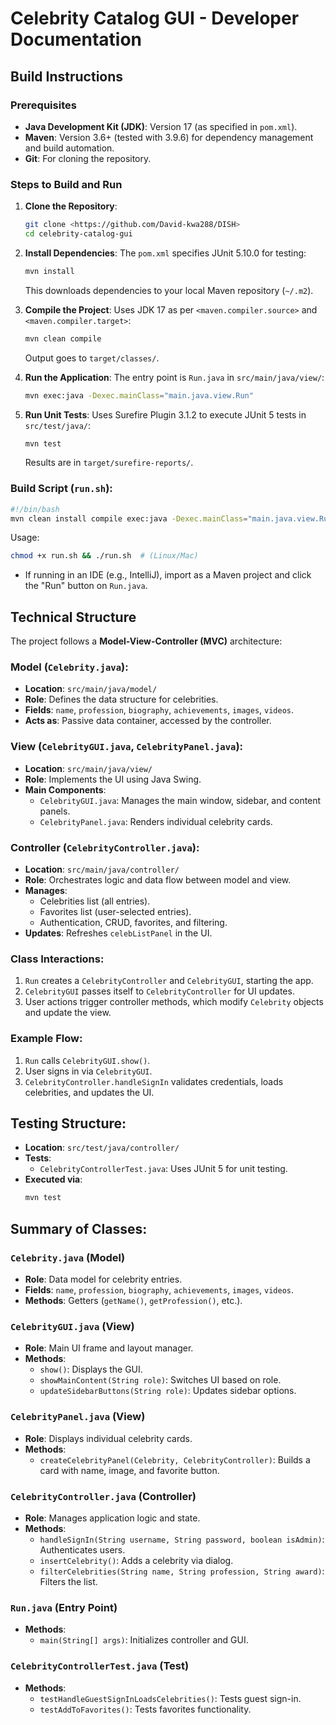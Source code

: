 # Celebrity Catalog GUI - Developer Documentation

## Build Instructions

### Prerequisites
- **Java Development Kit (JDK)**: Version 17 (as specified in `pom.xml`).
- **Maven**: Version 3.6+ (tested with 3.9.6) for dependency management and build automation.
- **Git**: For cloning the repository.

### Steps to Build and Run
1. **Clone the Repository**:
   ```bash
   git clone <https://github.com/David-kwa288/DISH>
   cd celebrity-catalog-gui
   ```

2. **Install Dependencies**:
   The `pom.xml` specifies JUnit 5.10.0 for testing:
   ```bash
   mvn install
   ```
   This downloads dependencies to your local Maven repository (`~/.m2`).

3. **Compile the Project**:
   Uses JDK 17 as per `<maven.compiler.source>` and `<maven.compiler.target>`:
   ```bash
   mvn clean compile
   ```
   Output goes to `target/classes/`.

4. **Run the Application**:
   The entry point is `Run.java` in `src/main/java/view/`:
   ```bash
   mvn exec:java -Dexec.mainClass="main.java.view.Run"
   ```

5. **Run Unit Tests**:
   Uses Surefire Plugin 3.1.2 to execute JUnit 5 tests in `src/test/java/`:
   ```bash
   mvn test
   ```
   Results are in `target/surefire-reports/`.

### Build Script (`run.sh`):
```bash
#!/bin/bash
mvn clean install compile exec:java -Dexec.mainClass="main.java.view.Run"
```
Usage:
```bash
chmod +x run.sh && ./run.sh  # (Linux/Mac)
```
- If running in an IDE (e.g., IntelliJ), import as a Maven project and click the "Run" button on `Run.java`.

## Technical Structure
The project follows a **Model-View-Controller (MVC)** architecture:

### Model (`Celebrity.java`):
- **Location**: `src/main/java/model/`
- **Role**: Defines the data structure for celebrities.
- **Fields**: `name`, `profession`, `biography`, `achievements`, `images`, `videos`.
- **Acts as**: Passive data container, accessed by the controller.

### View (`CelebrityGUI.java`, `CelebrityPanel.java`):
- **Location**: `src/main/java/view/`
- **Role**: Implements the UI using Java Swing.
- **Main Components**:
  - `CelebrityGUI.java`: Manages the main window, sidebar, and content panels.
  - `CelebrityPanel.java`: Renders individual celebrity cards.

### Controller (`CelebrityController.java`):
- **Location**: `src/main/java/controller/`
- **Role**: Orchestrates logic and data flow between model and view.
- **Manages**:
  - Celebrities list (all entries).
  - Favorites list (user-selected entries).
  - Authentication, CRUD, favorites, and filtering.
- **Updates**: Refreshes `celebListPanel` in the UI.

### Class Interactions:
1. `Run` creates a `CelebrityController` and `CelebrityGUI`, starting the app.
2. `CelebrityGUI` passes itself to `CelebrityController` for UI updates.
3. User actions trigger controller methods, which modify `Celebrity` objects and update the view.

### Example Flow:
1. `Run` calls `CelebrityGUI.show()`.
2. User signs in via `CelebrityGUI`.
3. `CelebrityController.handleSignIn` validates credentials, loads celebrities, and updates the UI.

## Testing Structure:
- **Location**: `src/test/java/controller/`
- **Tests**:
  - `CelebrityControllerTest.java`: Uses JUnit 5 for unit testing.
- **Executed via**:
  ```bash
  mvn test
  ```

## Summary of Classes:

### `Celebrity.java` (Model)
- **Role**: Data model for celebrity entries.
- **Fields**: `name`, `profession`, `biography`, `achievements`, `images`, `videos`.
- **Methods**: Getters (`getName()`, `getProfession()`, etc.).

### `CelebrityGUI.java` (View)
- **Role**: Main UI frame and layout manager.
- **Methods**:
  - `show()`: Displays the GUI.
  - `showMainContent(String role)`: Switches UI based on role.
  - `updateSidebarButtons(String role)`: Updates sidebar options.

### `CelebrityPanel.java` (View)
- **Role**: Displays individual celebrity cards.
- **Methods**:
  - `createCelebrityPanel(Celebrity, CelebrityController)`: Builds a card with name, image, and favorite button.

### `CelebrityController.java` (Controller)
- **Role**: Manages application logic and state.
- **Methods**:
  - `handleSignIn(String username, String password, boolean isAdmin)`: Authenticates users.
  - `insertCelebrity()`: Adds a celebrity via dialog.
  - `filterCelebrities(String name, String profession, String award)`: Filters the list.

### `Run.java` (Entry Point)
- **Methods**:
  - `main(String[] args)`: Initializes controller and GUI.

### `CelebrityControllerTest.java` (Test)
- **Methods**:
  - `testHandleGuestSignInLoadsCelebrities()`: Tests guest sign-in.
  - `testAddToFavorites()`: Tests favorites functionality.
